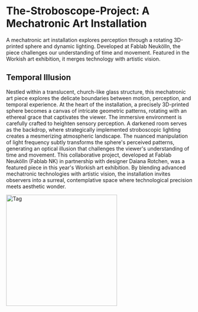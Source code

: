 # The-Stroboscope-Project: A Mechatronic Art Installation
A mechatronic art installation explores perception through a rotating 3D-printed sphere and dynamic lighting. Developed at Fablab Neukölln, the piece challenges our understanding of time and movement. Featured in the Workish art exhibition, it merges technology with artistic vision.

## Temporal Illusion

Nestled within a translucent, church-like glass structure, this mechatronic art piece explores the delicate boundaries between motion, perception, and temporal experience. At the heart of the installation, a precisely 3D-printed sphere becomes a canvas of intricate geometric patterns, rotating with an ethereal grace that captivates the viewer.
The immersive environment is carefully crafted to heighten sensory perception. A darkened room serves as the backdrop, where strategically implemented stroboscopic lighting creates a mesmerizing atmospheric landscape. The nuanced manipulation of light frequency subtly transforms the sphere's perceived patterns, generating an optical illusion that challenges the viewer's understanding of time and movement.
This collaborative project, developed at Fablab Neukölln (Fablab NK) in partnership with designer Daiana Rotchen, was a featured piece in this year's Workish art exhibition. By blending advanced mechatronic technologies with artistic vision, the installation invites observers into a surreal, contemplative space where technological precision meets aesthetic wonder.

<img src="C:\Users\H4nU\Downloads\Telegram Desktop\tag_strobo.jpg" width="300" alt="Tag">
